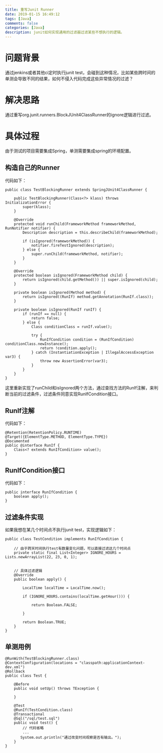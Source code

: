```yaml
---
title: 重写Junit Runner
date: 2019-01-15 16:49:12
tags: [Java]
comments: false
categories: [Java]
description: junit如何实现通用的过滤器过滤某些不想执行的逻辑。
---
```


# 问题背景
通过jenkins或者其他ci定时执行junit test，会碰到这种情况，比如某些跨时间的单测会导致不同的结果，如何不侵入代码完成这些异常情况的过滤？

# 解决思路
通过重写org.junit.runners.BlockJUnit4ClassRunner的ignore逻辑进行过滤。

# 具体过程
由于测试的项目需要集成Spring，单测需要集成spring的环境配置。
## 构造自己的Runner
代码如下：

```
public class TestBlockingRunner extends SpringJUnit4ClassRunner {

    public TestBlockingRunner(Class<?> klass) throws InitializationError {
        super(klass);
    }

    @Override
    protected void runChild(FrameworkMethod frameworkMethod, RunNotifier notifier) {
        Description description = this.describeChild(frameworkMethod);

        if (isIgnored(frameworkMethod)) {
            notifier.fireTestIgnored(description);
        } else {
            super.runChild(frameworkMethod, notifier);
        }
    }

    @Override
    protected boolean isIgnored(FrameworkMethod child) {
        return isIgnored(child.getMethod()) || super.isIgnored(child);
    }

    private boolean isIgnored(Method method) {
        return isIgnored((RunIf) method.getAnnotation(RunIf.class));
    }

    private boolean isIgnored(RunIf runIf) {
        if (runIf == null) {
            return false;
        } else {
            Class conditionClass = runIf.value();

            try {
                RunIfCondition condition = (RunIfCondition) conditionClass.newInstance();
                return !condition.apply();
            } catch (InstantiationException | IllegalAccessException var3) {
                throw new AssertionError(var3);
            }
        }
    }
}
```
这里重新实现了runChild和isIgnored两个方法，通过查找方法的RunIf注解，来判断当前的过滤条件，过滤条件同意实现RunIfCondition接口。

## RunIf注解
代码如下：

```
@Retention(RetentionPolicy.RUNTIME)
@Target({ElementType.METHOD, ElementType.TYPE})
@Documented
public @interface RunIf {
    Class<? extends RunIfCondition> value();
}
```

## RunIfCondition接口
代码如下：

```
public interface RunIfCondition {
    boolean apply();
}
```

## 过滤条件实现
如果我想在某几个时间点不执行junit test，实现逻辑如下：

```
public class TestCondition implements RunIfCondition {

    // 由于跨天时间执行test有数量变化问题，可以直接过滤这几个时间点
    private static final List<Integer> IGNORE_HOURS = Lists.newArrayList(22, 23, 0, 1);


    // 具体过滤逻辑
    @Override
    public boolean apply() {

        LocalTime localTime = LocalTime.now();

        if (IGNORE_HOURS.contains(localTime.getHour())) {

            return Boolean.FALSE;

        }

        return Boolean.TRUE;
    }
}
```

## 单测用例

```
@RunWith(TestBlockingRunner.class)
@ContextConfiguration(locations = "classpath:applicationContext-dev.xml")
@Rollback
public class Test {

    @Before
    public void setUp() throws TException {
  
    }

    @Test
    @RunIf(TestCondition.class)
    @Transactional
    @Sql("/sql/test.sql")
    public void test() {
    	// 代码省略
    	...
       System.out.println("通过改变时间观察是否有输出。");
    }
}
```
